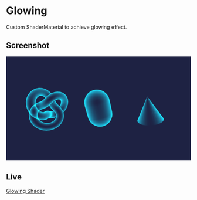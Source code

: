 # Glowing

Custom ShaderMaterial to achieve glowing effect.

## Screenshot

![GlowingShader](../../assets/image/shader-glowing.png)

## Live

[Glowing Shader](https://shader-glowing.netlify.app/)
